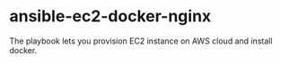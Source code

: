 # ansible-ec2-docker-nginx

The playbook lets you provision EC2 instance on AWS cloud and install docker.
